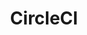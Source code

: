 ---
blog: https://circleci.com/blog/
facebook: https://www.facebook.com/circleci
git: https://github.com/circleci
linkedin: https://www.linkedin.com/company/circleci
logohandle: circleci
sort: circleci
title: CircleCI
twitter: https://x.com/circleci
website: https://circleci.com/
---